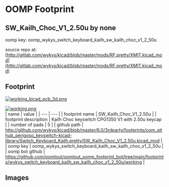 # OOMP Footprint  
## SW_Kailh_Choc_V1_2.50u  by none  
  
oomp key: oomp_wykys_switch_keyboard_kailh_sw_kailh_choc_v1_2_50u  
  
source repo at: [http://gitlab.com/wykys/kicad/blob/master/mods/RF.pretty/XMIT.kicad_mod](http://gitlab.com/wykys/kicad/blob/master/mods/RF.pretty/XMIT.kicad_mod)  
## Footprint  
  
[![working_kicad_pcb_3d.png](working_kicad_pcb_3d_600.png)](working_kicad_pcb_3d.png)  
  
[![working.png](working_600.png)](working.png)  
| name | value | 
| --- | --- | 
| footprint name | SW_Kailh_Choc_V1_2.50u | 
| footprint description | Kailh Choc keyswitch CPG1350 V1 with 2.50u keycap | 
| number of pads | 5 | 
| github path | http://github.com/wykys/kicad/blob/master/6.0/3rdparty/footprints/com_github_perigoso_keyswitch-kicad-library/Switch_Keyboard_Kailh.pretty/SW_Kailh_Choc_V1_2.50u.kicad_mod | 
| oomp key | oomp_wykys_switch_keyboard_kailh_sw_kailh_choc_v1_2_50u | 
| oomp bot github | https://github.com/oomlout/oomlout_oomp_footprint_bot/tree/main/footprints/wykys_switch_keyboard_kailh_sw_kailh_choc_v1_2_50u/working | 
## Images  
